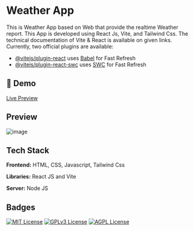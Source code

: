# Weather App 

This is Weather App based on Web that provide the realtime Weather report. This App is developed using React Js, Vite, and Tailwind Css.
The technical documentation of Vite & React is available on given links.
Currently, two official plugins are available:

- [@vitejs/plugin-react](https://github.com/vitejs/vite-plugin-react/blob/main/packages/plugin-react/README.md) uses [Babel](https://babeljs.io/) for Fast Refresh
- [@vitejs/plugin-react-swc](https://github.com/vitejs/vite-plugin-react-swc) uses [SWC](https://swc.rs/) for Fast Refresh
## 🔗 Demo
[Live Preview](https://weather-app-eight-mu-92.vercel.app/)

## Preview
![image](https://github.com/arbabhassan1/Weather-App-Vite/assets/118005911/e76a3f36-4982-4ce4-8ee2-83300214f48d)


## Tech Stack

**Frontend:** HTML, CSS, Javascript, Tailwind Css

**Libraries:** React JS and Vite

**Server:** Node JS 


## Badges

[![MIT License](https://img.shields.io/badge/License-MIT-green.svg)](https://choosealicense.com/licenses/mit/)
[![GPLv3 License](https://img.shields.io/badge/License-GPL%20v3-yellow.svg)](https://opensource.org/licenses/)
[![AGPL License](https://img.shields.io/badge/license-AGPL-blue.svg)](http://www.gnu.org/licenses/agpl-3.0)


